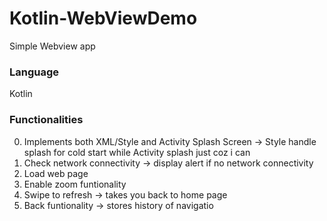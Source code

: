 # Kotlin-WebViewDemo

Simple Webview app

### Language

Kotlin

### Functionalities

0. Implements both XML/Style and Activity Splash Screen -> Style handle splash for cold start while Activity splash just coz i can
1. Check network connectivity -> display alert if no network connectivity
2. Load web page
3. Enable zoom funtionality
4. Swipe to refresh -> takes you back to home page
5. Back funtionality -> stores history of navigatio
